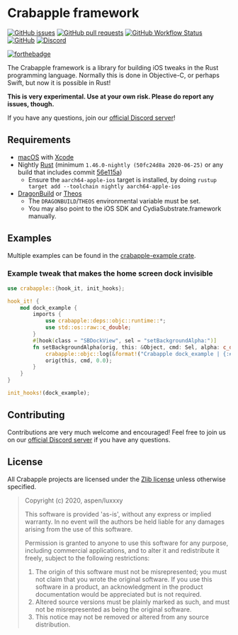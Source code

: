 # Crabapple framework

[![GitHub issues](https://img.shields.io/github/issues/Crabapple-iOS/crabapple?style=for-the-badge)](https://github.com/Crabapple-iOS/crabapple/issues)
[![GitHub pull requests](https://img.shields.io/github/issues-pr/Crabapple-iOS/crabapple?style=for-the-badge)](https://github.com/Crabapple-iOS/crabapple/pulls)
[![GitHub Workflow Status](https://img.shields.io/github/workflow/status/Crabapple-iOS/crabapple/Lint%20%26%20Compile?style=for-the-badge)](https://github.com/Crabapple-iOS/crabapple/actions)
[![GitHub](https://img.shields.io/github/license/Crabapple-iOS/crabapple?style=for-the-badge)](https://github.com/Crabapple-iOS/crabapple/blob/master/LICENSE)
[![Discord](https://img.shields.io/discord/725210900260454471?style=for-the-badge)](https://discord.gg/QHkCkRP)

[![forthebadge](https://forthebadge.com/images/badges/made-with-crayons.svg)](https://forthebadge.com)

The Crabapple framework is a library for building iOS tweaks in the Rust programming language. Normally this is done in Objective-C, or perhaps Swift, but now it is possible in Rust!

**This is very experimental. Use at your own risk. Please do report any issues, though.**

If you have any questions, join our [official Discord server](https://discord.gg/QHkCkRP)!
## Requirements
 - [macOS](https://www.apple.com/macos) with [Xcode](https://developer.apple.com/xcode/)
 - Nightly [Rust](https://www.rust-lang.org/) (minimum `1.46.0-nightly (50fc24d8a 2020-06-25)` or any build that includes commit [56e115a](https://github.com/rust-lang/rust/commit/56e115a2627ba8bdd2e66c759457af96b2b0286a))
   - Ensure the `aarch64-apple-ios` target is installed, by doing `rustup target add --toolchain nightly aarch64-apple-ios`
 - [DragonBuild](https://github.com/DragonBuild/DragonBuild) or [Theos](https://github.com/theos/theos)
   - The `DRAGONBUILD`/`THEOS` environmental variable must be set.
   - You may also point to the iOS SDK and CydiaSubstrate.framework manually.

## Examples

Multiple examples can be found in the [crabapple-example crate](src/crabapple-example/lib.rs).

### Example tweak that makes the home screen dock invisible
```rs
use crabapple::{hook_it, init_hooks};

hook_it! {
	mod dock_example {
		imports {
			use crabapple::deps::objc::runtime::*;
			use std::os::raw::c_double;
		}
		#[hook(class = "SBDockView", sel = "setBackgroundAlpha:")]
		fn setBackgroundAlpha(orig, this: &Object, cmd: Sel, alpha: c_double) [] {
			crabapple::objc::log(&format!("Crabapple dock_example | {:#?} - {:#?} - {:#?}", this, cmd, alpha));
			orig(this, cmd, 0.0);
		}
	}
}

init_hooks!(dock_example);
```

## Contributing

Contributions are very much welcome and encouraged! Feel free to join us on our [official Discord server](https://discord.gg/QHkCkRP) if you have any questions.

## License

All Crabapple projects are licensed under the [Zlib license](https://tldrlegal.com/license/zlib-libpng-license-(zlib)) unless otherwise specified.

>Copyright (c) 2020, aspen/luxxxy
>
>This software is provided 'as-is', without any express or implied
>warranty. In no event will the authors be held liable for any damages
>arising from the use of this software.
>
>Permission is granted to anyone to use this software for any purpose,
>including commercial applications, and to alter it and redistribute it
>freely, subject to the following restrictions:
>
>1. The origin of this software must not be misrepresented; you must not
>   claim that you wrote the original software. If you use this software
>   in a product, an acknowledgment in the product documentation would be
>   appreciated but is not required.
>2. Altered source versions must be plainly marked as such, and must not be
>   misrepresented as being the original software.
>3. This notice may not be removed or altered from any source distribution.
